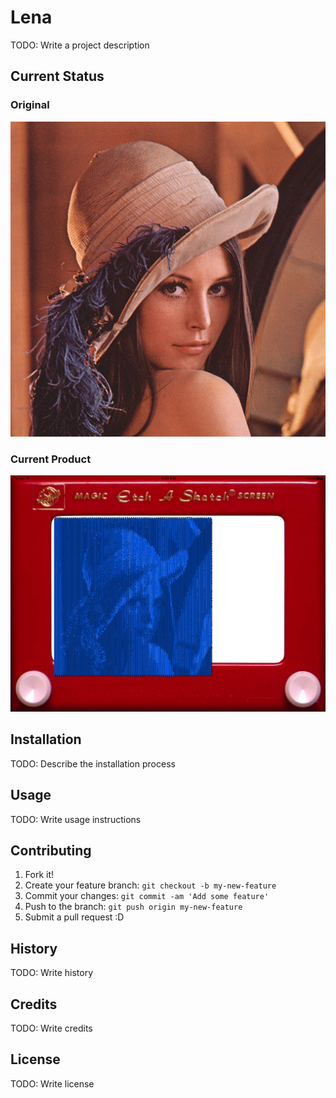 # Lena

TODO: Write a project description

## Current Status
### Original
![Stock Lena image](images/lena.png "Stock Lena image")
### Current Product
![Example as of February 7, 2017](images/2017-02-07.png "Current product")

## Installation

TODO: Describe the installation process

## Usage

TODO: Write usage instructions

## Contributing

1. Fork it!
2. Create your feature branch: `git checkout -b my-new-feature`
3. Commit your changes: `git commit -am 'Add some feature'`
4. Push to the branch: `git push origin my-new-feature`
5. Submit a pull request :D

## History

TODO: Write history

## Credits

TODO: Write credits

## License

TODO: Write license
